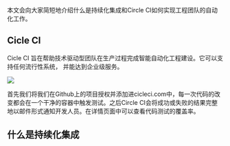 本文会向大家简短地介绍什么是持续化集成和Circle CI如何实现工程团队的自动化工作。

## Cicle CI

Cicle CI 旨在帮助技术驱动型团队在生产过程完成智能自动化工程建设。它可以支持任何流行性系统，
并能达到企业级服务。

![](https://circleci.com/docs/assets/img/docs/arch.png)

首先我们将我们在Github上的项目授权并添加进cicleci.com中，每一次代码的改变都会在一个干净的容器中触发测试。之后Circle CI会将成功或失败的结果完整地以邮件形式通知开发人员。在详情页面中可以查看代码测试的覆盖率。

## 什么是持续化集成